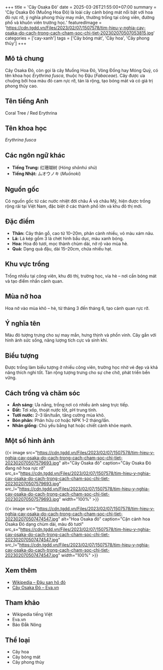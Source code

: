 +++
title = 'Cây Osaka Đỏ'
date = 2025-03-26T21:55:00+07:00
summary = 'Cây Osaka Đỏ (Muồng Hoa Đỏ) là loài cây cảnh bóng mát nổi bật với hoa đỏ rực rỡ, ý nghĩa phong thủy may mắn, thường trồng tại công viên, đường phố và khuôn viên trường học.'
featuredImage = 'https://cdn.tgdd.vn/Files/2023/02/07/1507578/tim-hieu-y-nghia-cay-osaka-do-cach-trong-cach-cham-soc-chi-tiet-202302070507053815.jpg'
categories = ['cay-xanh']
tags = ['Cây bóng mát', 'Cây hoa', 'Cây phong thủy']
+++

## Mô tả chung

Cây Osaka Đỏ, còn gọi là cây Muồng Hoa Đỏ, Vông Đồng hay Móng Quỷ, có tên khoa học *Erythrina fusca*, thuộc họ Đậu (*Fabaceae*). Cây được ưa chuộng bởi hoa màu đỏ cam rực rỡ, tán lá rộng, tạo bóng mát và có giá trị phong thủy cao.

## Tên tiếng Anh

Coral Tree / Red Erythrina

## Tên khoa học

*Erythrina fusca*

## Các ngôn ngữ khác

- **Tiếng Trung:** 红珊瑚树 (*Hóng shānhú shù*)
- **Tiếng Nhật:** ムオウノキ (*Muōnoki*)

## Nguồn gốc

Có nguồn gốc từ các nước nhiệt đới châu Á và châu Mỹ, hiện được trồng rộng rãi tại Việt Nam, đặc biệt ở các thành phố lớn và khu đô thị mới.

## Đặc điểm

- **Thân:** Cây thân gỗ, cao từ 10–20m, phân cành nhiều, vỏ màu xám nâu.
- **Lá:** Lá kép gồm 3 lá chét hình bầu dục, màu xanh bóng.
- **Hoa:** Hoa đỏ tươi, mọc thành chùm dài, nở rộ vào mùa hè.
- **Quả:** Dạng quả đậu, dài 15–20cm, chứa nhiều hạt.

## Khu vực trồng

Trồng nhiều tại công viên, khu đô thị, trường học, vỉa hè – nơi cần bóng mát và tạo điểm nhấn cảnh quan.

## Mùa nở hoa

Hoa nở vào mùa khô – hè, từ tháng 3 đến tháng 6, tạo cảnh quan rực rỡ.

## Ý nghĩa tên

Màu đỏ tượng trưng cho sự may mắn, hưng thịnh và phồn vinh. Cây gắn với hình ảnh sức sống, năng lượng tích cực và sinh khí.

## Biểu tượng

Được trồng làm biểu tượng ở nhiều công viên, trường học nhờ vẻ đẹp và khả năng thích nghi tốt. Tán rộng tượng trưng cho sự che chở, phát triển bền vững.

## Cách trồng và chăm sóc

- **Ánh sáng:** Ưa nắng, trồng nơi có nhiều ánh sáng trực tiếp.
- **Đất:** Tơi xốp, thoát nước tốt, pH trung tính.
- **Tưới nước:** 2–3 lần/tuần, tăng cường mùa khô.
- **Bón phân:** Phân hữu cơ hoặc NPK 1–2 tháng/lần.
- **Nhân giống:** Chủ yếu bằng hạt hoặc chiết cành khỏe mạnh.

## Một số hình ảnh

{{< image src="https://cdn.tgdd.vn/Files/2023/02/07/1507578/tim-hieu-y-nghia-cay-osaka-do-cach-trong-cach-cham-soc-chi-tiet-202302070507579693.jpg"
           alt="Cây Osaka đỏ"
           caption="Cây Osaka Đỏ đang nở hoa rực rỡ"
           src_s="https://cdn.tgdd.vn/Files/2023/02/07/1507578/tim-hieu-y-nghia-cay-osaka-do-cach-trong-cach-cham-soc-chi-tiet-202302070507579693.jpg"
           src_l="https://cdn.tgdd.vn/Files/2023/02/07/1507578/tim-hieu-y-nghia-cay-osaka-do-cach-trong-cach-cham-soc-chi-tiet-202302070507579693.jpg"
           width="100%" >}}

{{< image src="https://cdn.tgdd.vn/Files/2023/02/07/1507578/tim-hieu-y-nghia-cay-osaka-do-cach-trong-cach-cham-soc-chi-tiet-202302070507474547.jpg"
           alt="Hoa Osaka đỏ"
           caption="Cận cảnh hoa Osaka Đỏ dạng chùm dài, màu đỏ tươi"
           src_s="https://cdn.tgdd.vn/Files/2023/02/07/1507578/tim-hieu-y-nghia-cay-osaka-do-cach-trong-cach-cham-soc-chi-tiet-202302070507474547.jpg"
           src_l="https://cdn.tgdd.vn/Files/2023/02/07/1507578/tim-hieu-y-nghia-cay-osaka-do-cach-trong-cach-cham-soc-chi-tiet-202302070507474547.jpg"
           width="100%" >}}

## Xem thêm

- [Wikipedia – Đậu san hô đỏ](https://vi.wikipedia.org/wiki/%C4%90%E1%BA%ADu_san_h%C3%B4_%C4%91%E1%BB%8F)
- [Cây Osaka Đỏ – Eva.vn](https://eva.vn/cay-canh-vuon/cay-osaka-do-dac-diem-hinh-anh-cach-trong-va-cham-soc-cay-ra-hoa-dep-c283a480735.html)

## Tham khảo

- Wikipedia tiếng Việt
- Eva.vn
- Báo Đắk Nông

## Thể loại

- Cây hoa
- Cây bóng mát
- Cây phong thủy
